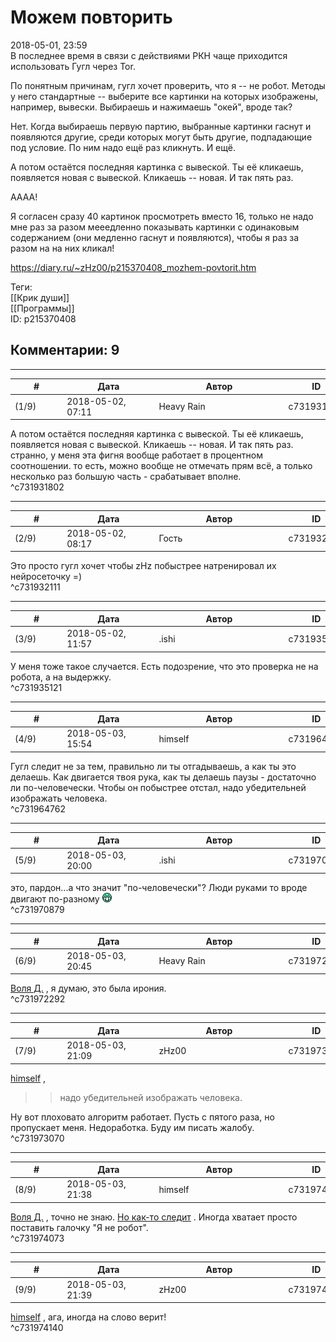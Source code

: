 Можем повторить
===============

  
2018-05-01, 23:59  
 В последнее время в связи с действиями РКН чаще приходится использовать Гугл через Tor.   
   
 По понятным причинам, гугл хочет проверить, что я -- не робот. Методы у него стандартные -- выберите все картинки на которых изображены, например, вывески. Выбираешь и нажимаешь "окей", вроде так?   
   
 Нет. Когда выбираешь первую партию, выбранные картинки гаснут и появляются другие, среди которых могут быть другие, подпадающие под условие. По ним надо ещё раз кликнуть. И ещё.   
   
 А потом остаётся последняя картинка с вывеской. Ты её кликаешь, появляется новая с вывеской. Кликаешь -- новая. И так пять раз.   
   
 АААА!   
   
 Я согласен сразу 40 картинок просмотреть вместо 16, только не надо мне раз за разом мееедленно показывать картинки с одинаковым содержанием (они медленно гаснут и появляются), чтобы я раз за разом на на них кликал!   
  
<https://diary.ru/~zHz00/p215370408_mozhem-povtorit.htm>  
  
Теги:  
[[Крик души]]  
[[Программы]]  
ID: p215370408  


Комментарии: 9
--------------

  


---



|         #         |              Дата              |                     Автор                     |           ID           |
| --- | --- | --- | --- |
| (1/9) | 2018-05-02, 07:11 | Heavy Rain | c731931802 |

  
  А потом остаётся последняя картинка с вывеской. Ты её кликаешь, появляется новая с вывеской. Кликаешь -- новая. И так пять раз.    
 странно, у меня эта фигня вообще работает в процентном соотношении. то есть, можно вообще не отмечать прям всё, а только несколько раз большую часть - срабатывает вполне.   
 ^c731931802

---



|         #         |              Дата              |                     Автор                     |           ID           |
| --- | --- | --- | --- |
| (2/9) | 2018-05-02, 08:17 | Гость | c731932111 |

  
 Это просто гугл хочет чтобы zHz побыстрее натренировал их нейросеточку =)   
 ^c731932111

---



|         #         |              Дата              |                     Автор                     |           ID           |
| --- | --- | --- | --- |
| (3/9) | 2018-05-02, 11:57 | .ishi | c731935121 |

  
 У меня тоже такое случается. Есть подозрение, что это проверка не на робота, а на выдержку.   
 ^c731935121

---



|         #         |              Дата              |                     Автор                     |           ID           |
| --- | --- | --- | --- |
| (4/9) | 2018-05-03, 15:54 | himself | c731964762 |

  
 Гугл следит не за тем, правильно ли ты отгадываешь, а как ты это делаешь. Как двигается твоя рука, как ты делаешь паузы - достаточно ли по-человечески. Чтобы он побыстрее отстал, надо убедительней изображать человека.   
 ^c731964762

---



|         #         |              Дата              |                     Автор                     |           ID           |
| --- | --- | --- | --- |
| (5/9) | 2018-05-03, 20:00 | .ishi | c731970879 |

  
 это, пардон...а что значит "по-человечески"? Люди руками то вроде двигают по-разному ![:D](pics/1131.gif)   
 ^c731970879

---



|         #         |              Дата              |                     Автор                     |           ID           |
| --- | --- | --- | --- |
| (6/9) | 2018-05-03, 20:45 | Heavy Rain | c731972292 |

  
  [Воля Д.](http://willD.diary.ru "Лыбродыбро.")  , я думаю, это была ирония.   
 ^c731972292

---



|         #         |              Дата              |                     Автор                     |           ID           |
| --- | --- | --- | --- |
| (7/9) | 2018-05-03, 21:09 | zHz00 | c731973070 |

  
  [himself](http://himself.diary.ru "void")  ,   
 >>надо убедительней изображать человека.   
   
 Ну вот плоховато алгоритм работает. Пусть с пятого раза, но пропускает меня. Недоработка. Буду им писать жалобу.   
 ^c731973070

---



|         #         |              Дата              |                     Автор                     |           ID           |
| --- | --- | --- | --- |
| (8/9) | 2018-05-03, 21:38 | himself | c731974073 |

  
  [Воля Д.](http://willD.diary.ru "Лыбродыбро.")  , точно не знаю.  [Но как-то следит](https://www.quora.com/How-does-the-I-am-not-a-robot-CAPTCHA-work)  . Иногда хватает просто поставить галочку "Я не робот".   
 ^c731974073

---



|         #         |              Дата              |                     Автор                     |           ID           |
| --- | --- | --- | --- |
| (9/9) | 2018-05-03, 21:39 | zHz00 | c731974140 |

  
  [himself](http://himself.diary.ru "void")  , ага, иногда на слово верит!   
 ^c731974140